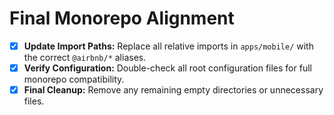 # Final Monorepo Alignment

- [x] **Update Import Paths:** Replace all relative imports in `apps/mobile/` with the correct `@airbnb/*` aliases.
- [x] **Verify Configuration:** Double-check all root configuration files for full monorepo compatibility.
- [x] **Final Cleanup:** Remove any remaining empty directories or unnecessary files.
